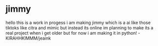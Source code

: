 # jimmy
hello this is a work in progess i am making jimmy which is a ai like those tiktoks like citra and mimic but instead its online im planning to make its a real project when i get older but for now i am making it in python!
-KIRAHHKIMMM/jeaink
